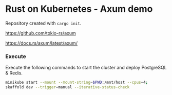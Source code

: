 # Rust on Kubernetes - Axum demo

Repository created with `cargo init`.

https://github.com/tokio-rs/axum

https://docs.rs/axum/latest/axum/

### Execute

Execute the following commands to start the cluster and deploy PostgreSQL & Redis.

```sh
minikube start --mount --mount-string=$PWD:/mnt/host --cpus=4;
skaffold dev --trigger=manual --iterative-status-check
```
